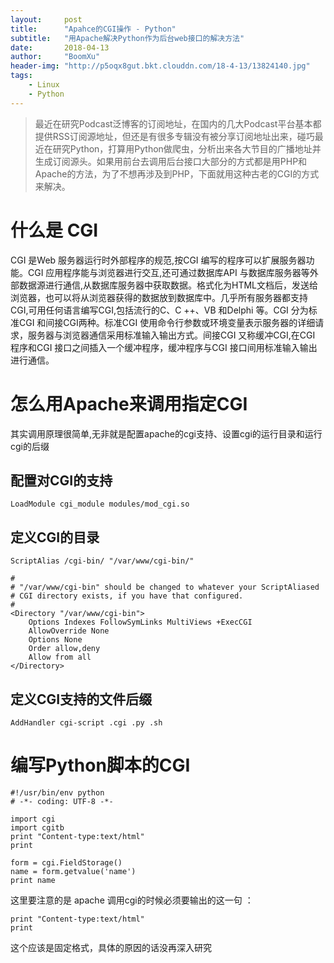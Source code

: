 ```yaml
---
layout:     post
title:      "Apahce的CGI操作 - Python"
subtitle:   "用Apache解决Python作为后台web接口的解决方法"
date:       2018-04-13
author:     "BoomXu"
header-img: "http://p5oqx8gut.bkt.clouddn.com/18-4-13/13824140.jpg"
tags:
    - Linux
    - Python
---
```


> 最近在研究Podcast泛博客的订阅地址，在国内的几大Podcast平台基本都提供RSS订阅源地址，但还是有很多专辑没有被分享订阅地址出来，碰巧最近在研究Python，打算用Python做爬虫，分析出来各大节目的广播地址并生成订阅源头。如果用前台去调用后台接口大部分的方式都是用PHP和Apache的方法，为了不想再涉及到PHP，下面就用这种古老的CGI的方式来解决。

# 什么是 CGI 

CGI 是Web 服务器运行时外部程序的规范,按CGI 编写的程序可以扩展服务器功能。CGI 应用程序能与浏览器进行交互,还可通过数据库API 与数据库服务器等外部数据源进行通信,从数据库服务器中获取数据。格式化为HTML文档后，发送给浏览器，也可以将从浏览器获得的数据放到数据库中。几乎所有服务器都支持CGI,可用任何语言编写CGI,包括流行的C、C ++、VB 和Delphi 等。CGI 分为标准CGI 和间接CGI两种。标准CGI 使用命令行参数或环境变量表示服务器的详细请求，服务器与浏览器通信采用标准输入输出方式。间接CGI 又称缓冲CGI,在CGI 程序和CGI 接口之间插入一个缓冲程序，缓冲程序与CGI 接口间用标准输入输出进行通信。

# 怎么用Apache来调用指定CGI

其实调用原理很简单,无非就是配置apache的cgi支持、设置cgi的运行目录和运行cgi的后缀

## 配置对CGI的支持

`LoadModule cgi_module modules/mod_cgi.so`

## 定义CGI的目录

```
ScriptAlias /cgi-bin/ "/var/www/cgi-bin/"

#
# "/var/www/cgi-bin" should be changed to whatever your ScriptAliased
# CGI directory exists, if you have that configured.
#
<Directory "/var/www/cgi-bin">
    Options Indexes FollowSymLinks MultiViews +ExecCGI
    AllowOverride None
    Options None
    Order allow,deny
    Allow from all
</Directory>
```

## 定义CGI支持的文件后缀

`AddHandler cgi-script .cgi .py .sh`

# 编写Python脚本的CGI  
```
#!/usr/bin/env python
# -*- coding: UTF-8 -*-

import cgi
import cgitb
print "Content-type:text/html"
print

form = cgi.FieldStorage()
name = form.getvalue('name')
print name

```

这里要注意的是 apache 调用cgi的时候必须要输出的这一句 ：
```
print "Content-type:text/html"
print
```
这个应该是固定格式，具体的原因的话没再深入研究